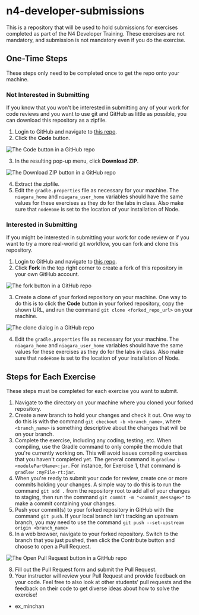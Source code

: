 # n4-developer-submissions
This is a repository that will be used to hold submissions for exercises completed as part of the N4 Developer Training. These exercises are not mandatory, and submission is not mandatory even if you do the exercise.

## One-Time Steps
These steps only need to be completed once to get the repo onto your machine.

### Not Interested in Submitting
If you know that you won't be interested in submitting any of your work for code reviews and you want to use git and GitHub as little as possible, you can download this repository as a zipfile.
1. Login to GitHub and navigate to [this repo](https://github.com/robert-tridium/n4-developer-submissions).
2. Click the **Code** button.

![The Code button in a GitHub repo](images/code_button_img.png)

3. In the resulting pop-up menu, click **Download ZIP**.

![The Download ZIP button in a GitHub repo](images/zip_img.PNG)

4. Extract the zipfile.
5. Edit the `gradle.properties` file as necessary for your machine. The `niagara_home` and `niagara_user_home` variables should have the same values for these exercises as they do for the labs in class. Also make sure that `nodeHome` is set to the location of your installation of Node.

### Interested in Submitting
If you might be interested in submitting your work for code review or if you want to try a more real-world git workflow, you can fork and clone this repository.
1. Login to GitHub and navigate to [this repo](https://github.com/robert-tridium/n4-developer-submissions).
2. Click **Fork** in the top right corner to create a fork of this repository in your own GitHub account.

![The fork button in a GitHub repo](images/fork_img.PNG)

3. Create a clone of your forked repository on your machine. One way to do this is to click the **Code** button in your forked repository, copy the shown URL, and run the command `git clone <forked_repo_url>` on your machine.

![The clone dialog in a GitHub repo](images/clone_img.PNG)

4. Edit the `gradle.properties` file as necessary for your machine. The `niagara_home` and `niagara_user_home` variables should have the same values for these exercises as they do for the labs in class. Also make sure that `nodeHome` is set to the location of your installation of Node.

## Steps for Each Exercise
These steps must be completed for each exercise you want to submit.

1. Navigate to the directory on your machine where you cloned your forked repository.
2. Create a new branch to hold your changes and check it out. One way to do this is with the command `git checkout -b <branch_name>`, where `<branch_name>` is something descriptive about the changes that will be on your branch.
4. Complete the exercise, including any coding, testing, etc. When compiling, use the Gradle command to only compile the module that you're currently working on. This will avoid issues compiling exercises that you haven't completed yet. The general command is `gradlew :<modulePartName>:jar`. For instance, for Exercise 1, that command is `gradlew :myFile-rt:jar`.
5. When you're ready to submit your code for review, create one or more commits holding your changes. A simple way to do this is to run the command `git add .` from the repository root to add all of your changes to staging, then run the command `git commit -m "<commit_message>"` to make a commit containing your changes.
6. Push your commit(s) to your forked repository in GitHub with the command `git push`. If your local branch isn't tracking an upstream branch, you may need to use the command `git push --set-upstream origin <branch_name>`
7. In a web browser, navigate to your forked repository. Switch to the branch that you just pushed, then click the Contribute button and choose to open a Pull Request.

![The Open Pull Request button in a GitHub repo](images/pr_img.PNG)

8. Fill out the Pull Request form and submit the Pull Request.
9. Your instructor will review your Pull Request and provide feedback on your code. Feel free to also look at other students' pull requests and the feedback on their code to get diverse ideas about how to solve the exercise!


* ex_minchan